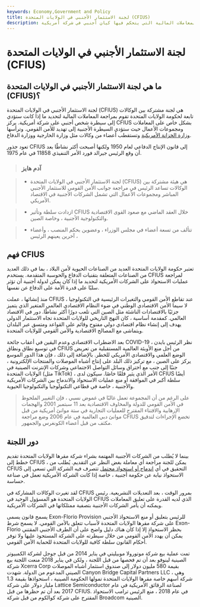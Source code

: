 ```yaml
---
keywords: Economy,Government and Policy
title: لجنة الاستثمار الأجنبي في الولايات المتحدة (CFIUS)
description: تقوم لجنة الاستثمار الأجنبي في الولايات المتحدة بمراجعة المعاملات المالية التي يتحكم فيها كيان أجنبي في شركة أمريكية.
---
```


# لجنة الاستثمار الأجنبي في الولايات المتحدة (CFIUS)
## ما هي لجنة الاستثمار الأجنبي في الولايات المتحدة (CFIUS)؟

لجنة الاستثمار الأجنبي في الولايات المتحدة (CFIUS) هي لجنة مشتركة بين الوكالات تابعة لحكومة الولايات المتحدة تقوم بمراجعة المعاملات المالية لتحديد ما إذا كانت ستؤدي إلى سيطرة شخص أجنبي على شركة أمريكية. يركز CFIUS بشكل خاص على المعاملات ومجموعات الأعمال حيث ستؤدي السيطرة الأجنبية إلى تهديد للأمن القومي. وترأسها [وزارة الخزانة الأمريكية](/ustreasury) وتستقطب أعضاء من وكالات مثل وزارة الخارجية ووزارة الدفاع.

تعود جذور CFIUS إلى قانون الإنتاج الدفاعي لعام 1950 ولكنها أصبحت أكثر نشاطًا بعد أن وقع الرئيس جيرالد فورد الأمر التنفيذي 11858 في عام 1975.

> ### آدم هايز

> - لجنة الاستثمار الأجنبي في الولايات المتحدة (CFIUS) هي هيئة مشتركة بين الوكالات تساعد الرئيس في مراجعة جوانب الأمن القومي للاستثمار الأجنبي المباشر ومجموعات الأعمال التي تشمل الشركات الأجنبية في الاقتصاد الأمريكي.

> - ازدادت سلطة وتأثير CFIUS خلال العقد الماضي مع صعود القوى الاقتصادية والتكنولوجية الأجنبية ، وخاصة الصين.

> - تتألف من تسعة أعضاء في مجلس الوزراء ، وعضوين بحكم المنصب ، وأعضاء آخرين يعينهم الرئيس ،

>

>

## فهم CFIUS

تعتبر حكومة الولايات المتحدة العديد من الصناعات الحيوية لأمن البلاد ، بما في ذلك العديد من الصناعات المتعلقة بتقنيات الدفاع والحوسبة المتقدمة. يستخدم CFIUS لمراجعة عمليات الاستحواذ على الشركات الأمريكية لتحديد ما إذا كان يمكن لدولة أجنبية أن تؤثر سلبًا على قدرة الأمة على الدفاع عن نفسها.

منذ إنشائها ، عملت CFIUS عند تقاطع الأمن القومي والتغيرات الرئيسية في التكنولوجيا ، لا سيما الأمن الاقتصادي الوطني في ضوء النظام الاقتصادي العالمي المتغير الذي يتميز جزئيًا بالاقتصادات الناشئة مثل الصين التي تلعب دورًا أكثر نشاطًا. دور في الاقتصاد العالمي. كمقدمة أساسية ، كان النهج التاريخي للولايات المتحدة تجاه الاستثمار الدولي يهدف إلى إنشاء نظام اقتصادي دولي مفتوح وقائم على القواعد ومتسق عبر البلدان ويتماشى مع المصالح الاقتصادية والأمن القومي للولايات المتحدة.

بعد الاضطراب الاقتصادي وعدم اليقين في أعقاب جائحة COVID-19 ، نظر الرئيس بايدن في توسيع نطاق ونطاق CFIUS من أجل منع الأوبئة العالمية المستقبلية من تعريض الوضع العلمي والاقتصادي الأمريكي للخطر. بالإضافة إلى ذلك ، فإن هذا الدور الموسع يركز على الصين ، مع تركيز ذلك البلد على إنتاج أشباه الموصلات والمنتجات الإلكترونية ، جنبًا إلى جنب مع اختراق وسائل التواصل الاجتماعي وشركات الإنترنت الصينية في الولايات المتحدة (مثل TikTok) ، الأمر الذي يثير قلقًا خاصًا. سيكون لدى CFIUS أيضًا سلطة أكبر في الموافقة أو منع عمليات الاستحواذ والاندماج بين الشركات الأمريكية والأجنبية ، خاصة في قطاعي التكنولوجيا والتكنولوجيا الحيوية.

> على الرغم من أن المجموعة تعمل غالبًا في غموض نسبي ، فإن التغيير الملحوظ في الأمن القومي للدولة والمخاوف الاقتصادية بعد 11 سبتمبر 2001 والهجمات الإرهابية والاقتناء المقترح للعمليات التجارية في ستة موانئ أمريكية من قبل موانئ دبي العالمية في عام 2006 وضع مراجعة CFIUS تخضع الإجراءات لتدقيق مكثف من قبل أعضاء الكونغرس والجمهور.

>

## دور اللجنة

بينما لا يُطلب من الشركات الأجنبية المهتمة بشراء شركة مقرها الولايات المتحدة تقديم خطط إلى CFIUS ، يمكن للجنة مراجعة أي معاملة بغض النظر عن التقديم. يُطلب من CFIUS التحقيق في أي [اندماج أو استحواذ محتمل](/mergersandacquisitions) تتصرف فيه الشركة التي تسعى إلى الاستحواذ نيابة عن حكومة أجنبية ، خاصة إذا كانت الشركة الأمريكية تعمل في صناعة حساسة.

لقد تغيرت الوكالات المشاركة في CFIUS بمرور الوقت ، بعد التعديلات التشريعية. رئيس الولايات المتحدة هو المسؤول الوحيد في CFIUS الذي لديه القدرة على تعليق المعاملات ويمكنه أن يأمر الشركات الأجنبية بتصفية ممتلكاتها في الشركات الأمريكية.

يسمح قانون يسمى Exon-Florio Provision للرئيس بتعليق أو منع الاستحواذ الأجنبي على شركة مقرها الولايات المتحدة لأسباب تتعلق بالأمن القومي. لا يسمح شرط Exon-Florio بحظر الاستحواذ إلا إذا كان هناك دليل واضح على أن الطرف الأجنبي المقتني يمكن أن يهدد الأمن القومي من خلال سيطرته على الشركة المستحوذ عليها ولا توفر أحكام القانون سلطة كافية للولايات المتحدة للحماية الأمن القومي.

تمت عملية بيع شركة موتورولا موبيليتي في يناير 2014 من قبل جوجل لشركة الكمبيوتر الصينية لينوفو بعد أن تم فحصها من قبل اللجنة ، ولكن في يناير 2018 منعت اللجنة بيع شركة Xcerra Corp بقيمة 580 مليون دولار إلى صندوق استثمار أشباه الموصلات الصيني المدعوم من الدولة. شهدت Canyon Bridge Capital Partners LLC ، وهي شركة أسهم خاصة مقرها الولايات المتحدة تمولها الحكومة الصينية ، استحواذها بقيمة 1.3 مليار دولار على شركة Lattice Semiconductor لصناعة الرقائق الأمريكية في عام 2017 بعد أن تم حظرها من قبل CFIUS. في عام 2018 ، منع الرئيس ترامب الاستحواذ المقترح على شركة كوالكوم من قبل شركة Broadcom الصينية.

